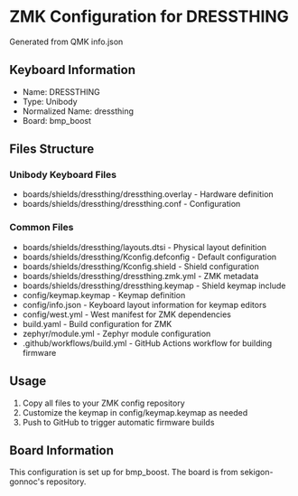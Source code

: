 # ZMK Configuration for DRESSTHING

Generated from QMK info.json

## Keyboard Information
- Name: DRESSTHING
- Type: Unibody
- Normalized Name: dressthing
- Board: bmp_boost

## Files Structure

### Unibody Keyboard Files
- boards/shields/dressthing/dressthing.overlay - Hardware definition
- boards/shields/dressthing/dressthing.conf - Configuration

### Common Files
- boards/shields/dressthing/layouts.dtsi - Physical layout definition
- boards/shields/dressthing/Kconfig.defconfig - Default configuration
- boards/shields/dressthing/Kconfig.shield - Shield configuration
- boards/shields/dressthing/dressthing.zmk.yml - ZMK metadata
- boards/shields/dressthing/dressthing.keymap - Shield keymap include
- config/keymap.keymap - Keymap definition
- config/info.json - Keyboard layout information for keymap editors
- config/west.yml - West manifest for ZMK dependencies
- build.yaml - Build configuration for ZMK
- zephyr/module.yml - Zephyr module configuration
- .github/workflows/build.yml - GitHub Actions workflow for building firmware

## Usage
1. Copy all files to your ZMK config repository
2. Customize the keymap in config/keymap.keymap as needed
3. Push to GitHub to trigger automatic firmware builds

## Board Information
This configuration is set up for bmp_boost. The board is from sekigon-gonnoc's repository.
